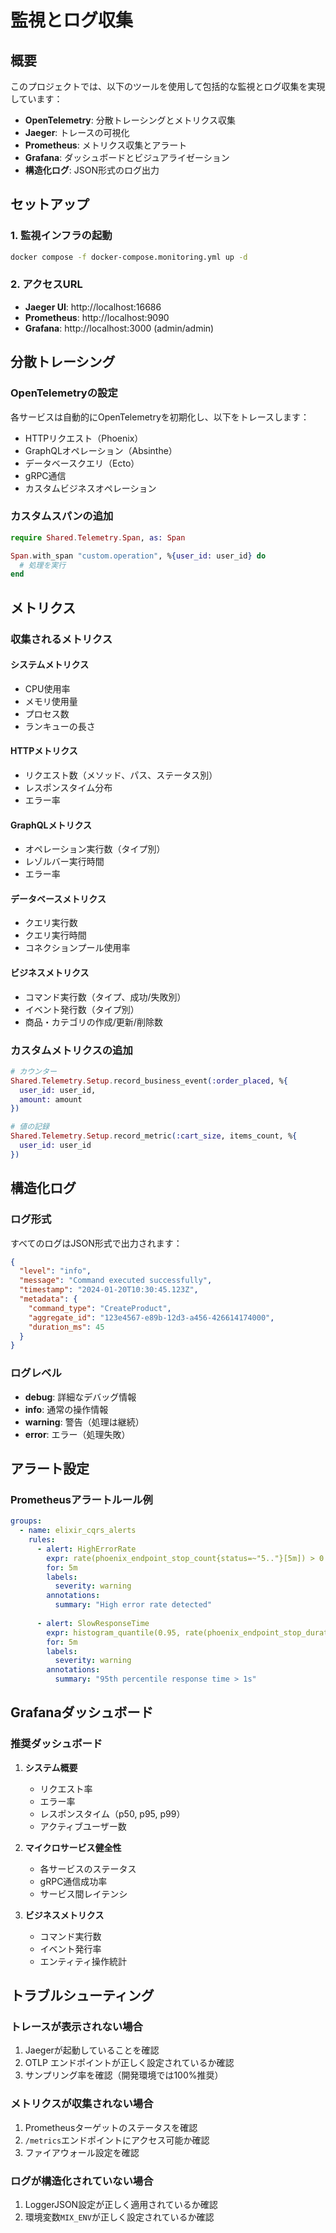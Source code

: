 # 監視とログ収集

## 概要

このプロジェクトでは、以下のツールを使用して包括的な監視とログ収集を実現しています：

- **OpenTelemetry**: 分散トレーシングとメトリクス収集
- **Jaeger**: トレースの可視化
- **Prometheus**: メトリクス収集とアラート
- **Grafana**: ダッシュボードとビジュアライゼーション
- **構造化ログ**: JSON形式のログ出力

## セットアップ

### 1. 監視インフラの起動

```bash
docker compose -f docker-compose.monitoring.yml up -d
```

### 2. アクセスURL

- **Jaeger UI**: http://localhost:16686
- **Prometheus**: http://localhost:9090
- **Grafana**: http://localhost:3000 (admin/admin)

## 分散トレーシング

### OpenTelemetryの設定

各サービスは自動的にOpenTelemetryを初期化し、以下をトレースします：

- HTTPリクエスト（Phoenix）
- GraphQLオペレーション（Absinthe）
- データベースクエリ（Ecto）
- gRPC通信
- カスタムビジネスオペレーション

### カスタムスパンの追加

```elixir
require Shared.Telemetry.Span, as: Span

Span.with_span "custom.operation", %{user_id: user_id} do
  # 処理を実行
end
```

## メトリクス

### 収集されるメトリクス

#### システムメトリクス
- CPU使用率
- メモリ使用量
- プロセス数
- ランキューの長さ

#### HTTPメトリクス
- リクエスト数（メソッド、パス、ステータス別）
- レスポンスタイム分布
- エラー率

#### GraphQLメトリクス
- オペレーション実行数（タイプ別）
- レゾルバー実行時間
- エラー率

#### データベースメトリクス
- クエリ実行数
- クエリ実行時間
- コネクションプール使用率

#### ビジネスメトリクス
- コマンド実行数（タイプ、成功/失敗別）
- イベント発行数（タイプ別）
- 商品・カテゴリの作成/更新/削除数

### カスタムメトリクスの追加

```elixir
# カウンター
Shared.Telemetry.Setup.record_business_event(:order_placed, %{
  user_id: user_id,
  amount: amount
})

# 値の記録
Shared.Telemetry.Setup.record_metric(:cart_size, items_count, %{
  user_id: user_id
})
```

## 構造化ログ

### ログ形式

すべてのログはJSON形式で出力されます：

```json
{
  "level": "info",
  "message": "Command executed successfully",
  "timestamp": "2024-01-20T10:30:45.123Z",
  "metadata": {
    "command_type": "CreateProduct",
    "aggregate_id": "123e4567-e89b-12d3-a456-426614174000",
    "duration_ms": 45
  }
}
```

### ログレベル

- **debug**: 詳細なデバッグ情報
- **info**: 通常の操作情報
- **warning**: 警告（処理は継続）
- **error**: エラー（処理失敗）

## アラート設定

### Prometheusアラートルール例

```yaml
groups:
  - name: elixir_cqrs_alerts
    rules:
      - alert: HighErrorRate
        expr: rate(phoenix_endpoint_stop_count{status=~"5.."}[5m]) > 0.05
        for: 5m
        labels:
          severity: warning
        annotations:
          summary: "High error rate detected"
          
      - alert: SlowResponseTime
        expr: histogram_quantile(0.95, rate(phoenix_endpoint_stop_duration_bucket[5m])) > 1000
        for: 5m
        labels:
          severity: warning
        annotations:
          summary: "95th percentile response time > 1s"
```

## Grafanaダッシュボード

### 推奨ダッシュボード

1. **システム概要**
   - リクエスト率
   - エラー率
   - レスポンスタイム（p50, p95, p99）
   - アクティブユーザー数

2. **マイクロサービス健全性**
   - 各サービスのステータス
   - gRPC通信成功率
   - サービス間レイテンシ

3. **ビジネスメトリクス**
   - コマンド実行数
   - イベント発行率
   - エンティティ操作統計

## トラブルシューティング

### トレースが表示されない場合

1. Jaegerが起動していることを確認
2. OTLP エンドポイントが正しく設定されているか確認
3. サンプリング率を確認（開発環境では100%推奨）

### メトリクスが収集されない場合

1. Prometheusターゲットのステータスを確認
2. `/metrics`エンドポイントにアクセス可能か確認
3. ファイアウォール設定を確認

### ログが構造化されていない場合

1. LoggerJSON設定が正しく適用されているか確認
2. 環境変数`MIX_ENV`が正しく設定されているか確認
